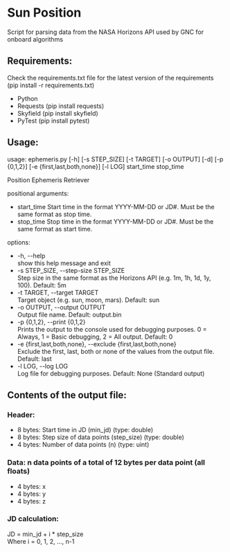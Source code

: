 # Sun Position

Script for parsing data from the NASA Horizons API used by GNC for onboard algorithms

## Requirements:
Check the requirements.txt file for the latest version of the requirements (pip install -r requirements.txt)
- Python
- Requests (pip install requests)
- Skyfield (pip install skyfield)
- PyTest (pip install pytest)

## Usage:
usage: ephemeris.py [-h] [-s STEP_SIZE] [-t TARGET] [-o OUTPUT] [-d] [-p {0,1,2}] [-e {first,last,both,none}] [-l LOG] start_time stop_time

Position Ephemeris Retriever

positional arguments:
-  start_time            Start time in the format YYYY-MM-DD or JD#. Must be the same format as stop time.
-  stop_time             Stop time in the format YYYY-MM-DD or JD#. Must be the same format as start time.

options:
-  -h, --help           <br>
show this help message and exit
-  -s STEP_SIZE, --step-size STEP_SIZE <br>
                        Step size in the same format as the Horizons API (e.g. 1m, 1h, 1d, 1y, 100). Default: 5m
-  -t TARGET, --target TARGET <br>
                        Target object (e.g. sun, moon, mars). Default: sun
-  -o OUTPUT, --output OUTPUT <br>
                        Output file name. Default: output.bin
-  -p {0,1,2}, --print {0,1,2} <br>
                        Prints the output to the console used for debugging purposes.
                        0 = Always, 1 = Basic debugging, 2 = All output.  Default: 0
-  -e {first,last,both,none}, --exclude {first,last,both,none} <br>
                        Exclude the first, last, both or none of the values from the output file. Default: last
-  -l LOG, --log LOG      <br>Log file for debugging purposes. Default: None (Standard output)

## Contents of the output file:
### Header:
- 8 bytes: Start time in JD (min_jd) (type: double)
- 8 bytes: Step size of data points (step_size) (type: double)
- 4 bytes: Number of data points (n) (type: uint)

### Data: n data points of a total of 12 bytes per data point (all floats)
- 4 bytes: x
- 4 bytes: y
- 4 bytes: z

### JD calculation:
JD = min_jd + i * step_size <br>
Where i = 0, 1, 2, ..., n-1
